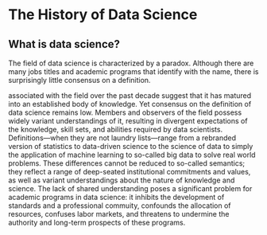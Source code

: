 # The History of Data Science

## What is data science? 

The field of data science is characterized by a paradox. Although there are many jobs titles and academic programs that identify with the name, there is surprisingly little consensus on a definition. 

associated with the field over the past decade suggest that it has matured into an established body of knowledge. Yet consensus on the definition of data science remains low. Members and observers of the field possess widely variant understandings of it, resulting in divergent expectations of the knowledge, skill sets, and abilities required by data scientists. Definitions—when they are not laundry lists—range from a rebranded version of statistics to data-driven science to the science of data to simply the application of machine learning to so-called big data to solve real world problems. These differences cannot be reduced to so-called semantics; they reflect a range of deep-seated institutional commitments and values, as well as variant understandings about the nature of knowledge and science. The lack of shared understanding poses a significant problem for academic programs in data science: it inhibits the development of standards and a professional commuity, confounds the allocation of resources, confuses labor markets, and threatens to undermine the authority and long-term prospects of these programs.  